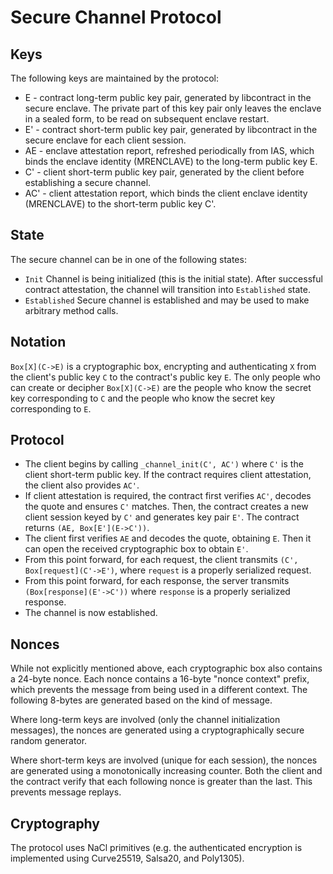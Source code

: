 # Secure Channel Protocol

## Keys
The following keys are maintained by the protocol:
* E - contract long-term public key pair, generated by libcontract in the secure enclave. The private part of this key pair only leaves the enclave in a sealed form, to be read on subsequent enclave restart.
* E' - contract short-term public key pair, generated by libcontract in the secure enclave for each client session.
* AE - enclave attestation report,  refreshed periodically from IAS, which binds the enclave identity (MRENCLAVE) to the long-term public key E.
* C' - client short-term public key pair, generated by the client before establishing a secure channel.
* AC' - client attestation report, which binds the client enclave identity (MRENCLAVE) to the short-term public key C'.

## State
The secure channel can be in one of the following states:
* `Init`
  Channel is being initialized (this is the initial state). After successful contract attestation, the channel will transition into `Established` state.
* `Established`
  Secure channel is established and may be used to make arbitrary method calls.

## Notation
`Box[X](C->E)` is a cryptographic box, encrypting and authenticating `X` from the client's public key `C` to the contract's public key `E`. The only people who can create or decipher `Box[X](C->E)` are the people who know the secret key corresponding to `C` and the people who know the secret key corresponding to `E`.

## Protocol
* The client begins by calling `_channel_init(C', AC')` where `C'` is the client short-term public key. If the contract requires client attestation, the client also provides `AC'`.
* If client attestation is required, the contract first verifies `AC'`, decodes the quote and ensures `C'` matches. Then, the contract creates a new client session keyed by `C'` and generates key pair `E'`. The contract returns `(AE, Box[E'](E->C'))`.
* The client first verifies `AE` and decodes the quote, obtaining `E`. Then it can open the received cryptographic box to obtain `E'`.
* From this point forward, for each request, the client transmits `(C', Box[request](C'->E')`, where `request` is a properly serialized request.
* From this point forward, for each response, the server transmits `(Box[response](E'->C'))` where `response` is a properly serialized response.
* The channel is now established.

## Nonces
While not explicitly mentioned above, each cryptographic box also contains a 24-byte nonce. Each nonce contains a 16-byte "nonce context" prefix, which prevents the message from being used in a different context. The following 8-bytes are generated based on the kind of message.

Where long-term keys are involved (only the channel initialization messages), the nonces are generated using a cryptographically secure random generator.

Where short-term keys are involved (unique for each session), the nonces are generated using a monotonically increasing counter. Both the client and the contract verify that each following nonce is greater than the last. This prevents message replays.

## Cryptography
The protocol uses NaCl primitives (e.g. the authenticated encryption is implemented using Curve25519, Salsa20, and Poly1305).